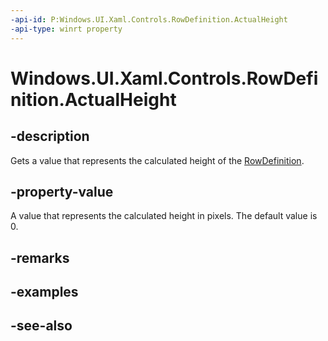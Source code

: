 ```yaml
---
-api-id: P:Windows.UI.Xaml.Controls.RowDefinition.ActualHeight
-api-type: winrt property
---
```


<!-- Property syntax
public double ActualHeight { get; }
-->

# Windows.UI.Xaml.Controls.RowDefinition.ActualHeight

## -description
Gets a value that represents the calculated height of the [RowDefinition](rowdefinition.md).



## -property-value
A value that represents the calculated height in pixels. The default value is 0.

## -remarks

## -examples

## -see-also
